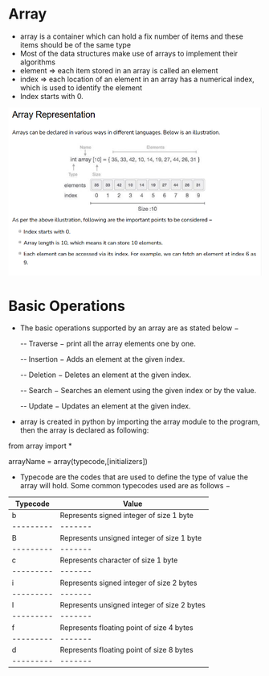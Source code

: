 # Array 
- array is a container which can hold a fix number of items and these items should be of the same type
- Most of the data structures make use of arrays to implement their algorithms
- element => each item stored in an array is called an element
- index   => each location of an element in an array has a numerical index, which is used to identify the element
- Index starts with 0.


![Array representation](image.png)

# Basic Operations
- The basic operations supported by an array are as stated below −

    -- Traverse − print all the array elements one by one.

    -- Insertion − Adds an element at the given index.

    -- Deletion − Deletes an element at the given index.

    -- Search − Searches an element using the given index or by the value.

    -- Update − Updates an element at the given index.

- array is created in python by importing the array module to the program, then the array is declared as following:

from array import *

arrayName = array(typecode,[initializers])

- Typecode are the codes that are used to define the type of value the array will hold. Some common typecodes used are as follows −




Typecode  |	Value
--------- | -------
b 	      |    Represents signed integer of size 1 byte
--------- | -------
B 	      |    Represents unsigned integer of size 1 byte
--------- | -------
c 	      |    Represents character of size 1 byte
--------- | -------
i 	      |    Represents signed integer of size 2 bytes
--------- | -------
I 	      |    Represents unsigned integer of size 2 bytes
--------- | -------
f 	      |    Represents floating point of size 4 bytes
--------- | -------
d 	      |    Represents floating point of size 8 bytes
--------- | -------

